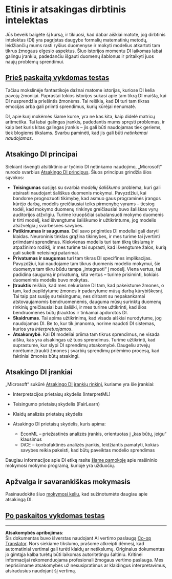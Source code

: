<!--
CO_OP_TRANSLATOR_METADATA:
{
  "original_hash": "437c988596e751072e41a5aad3fcc5d9",
  "translation_date": "2025-08-31T17:46:37+00:00",
  "source_file": "lessons/7-Ethics/README.md",
  "language_code": "lt"
}
-->
# Etinis ir atsakingas dirbtinis intelektas

Jūs beveik baigėte šį kursą, ir tikiuosi, kad dabar aiškiai matote, jog dirbtinis intelektas (DI) yra pagrįstas daugybe formalių matematinių metodų, leidžiančių mums rasti ryšius duomenyse ir mokyti modelius atkartoti tam tikrus žmogaus elgesio aspektus. Šiuo istorijos momentu DI laikomas labai galingu įrankiu, padedančiu išgauti duomenų šablonus ir pritaikyti juos naujų problemų sprendimui.

## [Prieš paskaitą vykdomas testas](https://white-water-09ec41f0f.azurestaticapps.net/quiz/5/)

Tačiau mokslinėje fantastikoje dažnai matome istorijas, kuriose DI kelia pavojų žmonijai. Paprastai tokios istorijos sukasi apie tam tikrą DI maištą, kai DI nusprendžia priešintis žmonėms. Tai reiškia, kad DI turi tam tikras emocijas arba gali priimti sprendimus, kurių kūrėjai nenumatė.

DI, apie kurį mokėmės šiame kurse, yra ne kas kita, kaip didelė matricų aritmetika. Tai labai galingas įrankis, padedantis mums spręsti problemas, ir kaip bet kuris kitas galingas įrankis – jis gali būti naudojamas tiek geriems, tiek blogiems tikslams. Svarbu paminėti, kad jis gali būti *netinkamai naudojamas*.

## Atsakingo DI principai

Siekiant išvengti atsitiktinio ar tyčinio DI netinkamo naudojimo, „Microsoft“ nurodo svarbius [Atsakingo DI principus](https://www.microsoft.com/ai/responsible-ai?WT.mc_id=academic-77998-cacaste). Šiuos principus grindžia šios sąvokos:

* **Teisingumas** susijęs su svarbia *modelių šališkumo* problema, kuri gali atsirasti naudojant šališkus duomenis mokymui. Pavyzdžiui, kai bandome prognozuoti tikimybę, kad asmuo gaus programinės įrangos kūrėjo darbą, modelis greičiausiai teiks pirmenybę vyrams – tiesiog todėl, kad mokymo duomenų rinkinys greičiausiai buvo šališkas vyrų auditorijos atžvilgiu. Turime kruopščiai subalansuoti mokymo duomenis ir tirti modelį, kad išvengtume šališkumo ir užtikrintume, jog modelis atsižvelgia į svarbesnes savybes.
* **Patikimumas ir saugumas**. Dėl savo prigimties DI modeliai gali daryti klaidas. Neuroninis tinklas grąžina tikimybes, ir mes turime tai įvertinti priimdami sprendimus. Kiekvienas modelis turi tam tikrą tikslumą ir atpažinimo rodiklį, ir mes turime tai suprasti, kad išvengtume žalos, kurią gali sukelti neteisingi patarimai.
* **Privatumas ir saugumas** turi tam tikras DI specifines implikacijas. Pavyzdžiui, kai naudojame tam tikrus duomenis modelio mokymui, šie duomenys tam tikru būdu tampa „integruoti“ į modelį. Viena vertus, tai padidina saugumą ir privatumą, kita vertus – turime prisiminti, kokiais duomenimis modelis buvo mokytas.
* **Įtrauktis** reiškia, kad mes nekuriame DI tam, kad pakeistume žmones, o tam, kad papildytume žmones ir padarytume mūsų darbą kūrybiškesnį. Tai taip pat susiję su teisingumu, nes dirbant su nepakankamai atstovaujamomis bendruomenėmis, dauguma mūsų surinktų duomenų rinkinių greičiausiai bus šališki, ir mes turime užtikrinti, kad šios bendruomenės būtų įtrauktos ir tinkamai apdorotos DI.
* **Skaidrumas**. Tai apima užtikrinimą, kad visada aiškiai nurodytume, jog naudojamas DI. Be to, kur tik įmanoma, norime naudoti DI sistemas, kurios yra *interpretuojamos*.
* **Atsakomybė**. Kai DI modeliai priima tam tikrus sprendimus, ne visada aišku, kas yra atsakingas už tuos sprendimus. Turime užtikrinti, kad suprastume, kur slypi DI sprendimų atsakomybė. Daugeliu atvejų norėtume įtraukti žmones į svarbių sprendimų priėmimo procesą, kad faktiniai žmonės būtų atsakingi.

## Atsakingo DI įrankiai

„Microsoft“ sukūrė [Atsakingo DI įrankių rinkinį](https://github.com/microsoft/responsible-ai-toolbox), kuriame yra šie įrankiai:

* Interpretacijos prietaisų skydelis (InterpretML)
* Teisingumo prietaisų skydelis (FairLearn)
* Klaidų analizės prietaisų skydelis
* Atsakingo DI prietaisų skydelis, kuris apima:

   - EconML – priežastinės analizės įrankis, orientuotas į „kas būtų, jeigu“ klausimus
   - DiCE – kontrafaktinės analizės įrankis, leidžiantis pamatyti, kokias savybes reikia pakeisti, kad būtų paveiktas modelio sprendimas

Daugiau informacijos apie DI etiką rasite [šiame pamokoje](https://github.com/microsoft/ML-For-Beginners/tree/main/1-Introduction/3-fairness?WT.mc_id=academic-77998-cacaste) apie mašininio mokymosi mokymo programą, kurioje yra užduočių.

## Apžvalga ir savarankiškas mokymasis

Pasinaudokite šiuo [mokymosi keliu](https://docs.microsoft.com/learn/modules/responsible-ai-principles/?WT.mc_id=academic-77998-cacaste), kad sužinotumėte daugiau apie atsakingą DI.

## [Po paskaitos vykdomas testas](https://white-water-09ec41f0f.azurestaticapps.net/quiz/6/)

---

**Atsakomybės apribojimas**:  
Šis dokumentas buvo išverstas naudojant AI vertimo paslaugą [Co-op Translator](https://github.com/Azure/co-op-translator). Nors siekiame tikslumo, prašome atkreipti dėmesį, kad automatiniai vertimai gali turėti klaidų ar netikslumų. Originalus dokumentas jo gimtąja kalba turėtų būti laikomas autoritetingu šaltiniu. Kritinei informacijai rekomenduojama profesionali žmogaus vertimo paslauga. Mes neprisiimame atsakomybės už nesusipratimus ar klaidingus interpretavimus, atsiradusius naudojant šį vertimą.